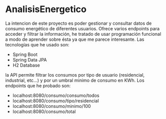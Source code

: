 # AnalisisEnergetico

La intencion de este proyecto es poder gestionar y consultar datos de consumo energético de diferentes usuarios. Ofrece varios endpoints para acceder y filtrar la información, he tratado de usar programación funcional a modo de aprender sobre ésta ya que me parece interesante. Las tecnologías que he usado son:

- Spring Boot
- Spring Data JPA
- H2 Database 

la API permite filtrar los consumos por tipo de usuario (residencial, industrial, etc...) y por un umbral minimo de consumo en KWh.
Los endpoints que he probado son:
- localhost:8080/consumo/consumo/todos
- localhost:8080/consumo/tipo/residencial
- localhost:8080/consumo/minimo/100
- localhost:8080/consumo/total

  
